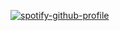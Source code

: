 [![spotify-github-profile](https://spotify-github-profile.kittinanx.com/api/view?uid=31rwylevpxs37x3z2bsxjmkbajqy&cover_image=true&theme=default&show_offline=true&background_color=121212&interchange=false)](https://github.com/kittinan/spotify-github-profile)

<!--
**military-fashioned/military-fashioned** is a ✨ _special_ ✨ repository because its `README.md` (this file) appears on your GitHub profile.

